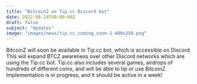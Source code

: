 ```yaml
---
title: "BitcoinZ on Tip.cc Discord bot"
date: 2022-08-19T00:00:00Z
draft: false
subject: "Updates"
image: "images/news/tip.cc_coming_soon-1-400x250.png"
---
```


BitcoinZ will soon be available in Tip.cc bot, which is accessible on Discord. This will expand BTCZ awareness over other Discord networks which are using the Tip.cc bot. Tip.cc also includes several games, airdrops of hundreds of different coins, and will be able to tip or use BitcoinZ. Implementation is in progress, and it should be active in a week!
